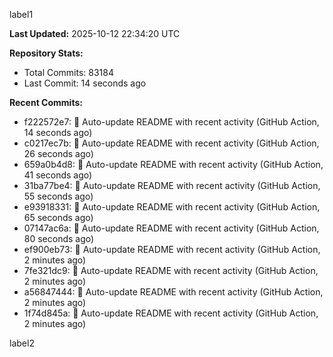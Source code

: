 
label1 
<!-- ACTIVITY_START -->
**Last Updated:** 2025-10-12 22:34:20 UTC

**Repository Stats:**
- Total Commits: 83184
- Last Commit: 14 seconds ago

**Recent Commits:**
- f222572e7: 🤖 Auto-update README with recent activity (GitHub Action, 14 seconds ago)
- c0217ec7b: 🤖 Auto-update README with recent activity (GitHub Action, 26 seconds ago)
- 659a0b4d8: 🤖 Auto-update README with recent activity (GitHub Action, 41 seconds ago)
- 31ba77be4: 🤖 Auto-update README with recent activity (GitHub Action, 55 seconds ago)
- e93918331: 🤖 Auto-update README with recent activity (GitHub Action, 65 seconds ago)
- 07147ac6a: 🤖 Auto-update README with recent activity (GitHub Action, 80 seconds ago)
- ef900eb73: 🤖 Auto-update README with recent activity (GitHub Action, 2 minutes ago)
- 7fe321dc9: 🤖 Auto-update README with recent activity (GitHub Action, 2 minutes ago)
- a56847444: 🤖 Auto-update README with recent activity (GitHub Action, 2 minutes ago)
- 1f74d845a: 🤖 Auto-update README with recent activity (GitHub Action, 2 minutes ago)
<!-- ACTIVITY_END -->

label2
